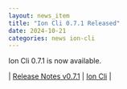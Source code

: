 ```yaml
---
layout: news_item
title: "Ion Cli 0.7.1 Released"
date: 2024-10-21
categories: news ion-cli
---
```


Ion Cli 0.7.1 is now available.

| [Release Notes v0.7.1](https://github.com/amazon-ion/ion-cli/releases/tag/v0.7.1) | [Ion Cli](https://github.com/amazon-ion/ion-cli) |

